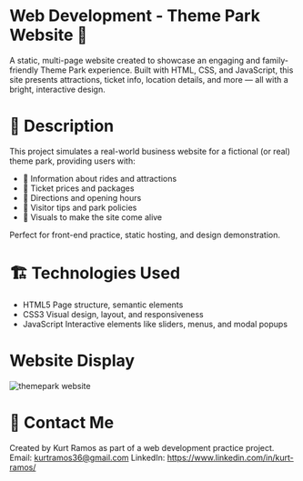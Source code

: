# Web Development - Theme Park Website 🎢
A static, multi-page website created to showcase an engaging and family-friendly Theme Park experience. Built with HTML, CSS, and JavaScript, this site presents attractions, ticket info, location details, and more — all with a bright, interactive design.

# 🧾 Description
This project simulates a real-world business website for a fictional (or real) theme park, providing users with:
* 🎡 Information about rides and attractions
* 🎫 Ticket prices and packages
* 🧭 Directions and opening hours
* 🧍 Visitor tips and park policies
* 📸 Visuals to make the site come alive

Perfect for front-end practice, static hosting, and design demonstration.

# 🏗️ Technologies Used
* HTML5	Page structure, semantic elements
* CSS3	Visual design, layout, and responsiveness
* JavaScript	Interactive elements like sliders, menus, and modal popups

# Website Display
![themepark website](https://github.com/user-attachments/assets/e494d031-78b6-4fde-ab0b-e395c76e80e3)


# 👋 Contact Me
Created by Kurt Ramos as part of a web development practice project.
Email: kurtramos36@gmail.com
LinkedIn: https://www.linkedin.com/in/kurt-ramos/


